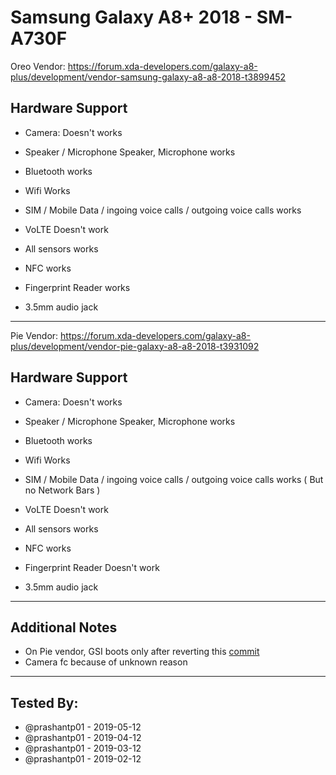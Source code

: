 # Samsung Galaxy A8+ 2018 - SM-A730F
Oreo Vendor:
https://forum.xda-developers.com/galaxy-a8-plus/development/vendor-samsung-galaxy-a8-a8-2018-t3899452
 ## Hardware Support
 * Camera: 
Doesn't works 

 * Speaker / Microphone
Speaker, Microphone works
 * Bluetooth
works
 * Wifi
Works
 * SIM / Mobile Data / ingoing voice calls / outgoing voice calls
works
 * VoLTE
Doesn't work
* All sensors
works
 * NFC
works
 * Fingerprint Reader
works
 * 3.5mm audio jack
 ***
Pie Vendor:
https://forum.xda-developers.com/galaxy-a8-plus/development/vendor-pie-galaxy-a8-a8-2018-t3931092

 ## Hardware Support
 * Camera: 
Doesn't works 

 * Speaker / Microphone
Speaker, Microphone works
 * Bluetooth
works
 * Wifi
Works
 * SIM / Mobile Data / ingoing voice calls / outgoing voice calls
works ( But no Network Bars )
 * VoLTE
Doesn't work
* All sensors
works
 * NFC
works
 * Fingerprint Reader
Doesn't work
 * 3.5mm audio jack
 ***
## Additional Notes
* On Pie vendor, GSI boots only after reverting this [commit](https://github.com/phhusson/device_phh_treble/commit/e064c6f3107ad92f8b19891a93104d80e8482935)
* Camera fc because of unknown reason

 ***

 ## Tested By:
* @prashantp01 - 2019-05-12
* @prashantp01 - 2019-04-12
* @prashantp01 - 2019-03-12
* @prashantp01 - 2019-02-12
